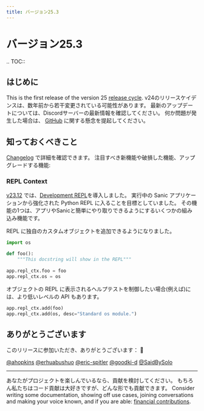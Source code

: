 ```yaml
---
title: バージョン25.3
---
```


# バージョン25.3

.. TOC::

## はじめに

This is the first release of the version 25 [release cycle](../../organization/policies.md#release-schedule).  v24のリリースケイデンスは、数年前から若干変更されている可能性があります。 最新のアップデートについては、Discordサーバーの最新情報を確認してください。 何か問題が発生した場合は、 [GitHub](https://github.com/sanic-org/sanic/issues/new/choose) に関する懸念を提起してください。

## 知っておくべきこと

[Changelog](../changelog.html) で詳細を確認できます。 注目すべき新機能や破損した機能、アップグレードする機能:

### REPL Context

[v23.12](../2023/v23.12.md#-embetaem-welcome-to-the-sanic-interactive-console) では、[Development REPL](/en/guide/running/development.html#development-repl)を導入しました。 実行中の Sanic アプリケーションから強化された Python REPL に入ることを目標としていました。 その機能の1つは、アプリやSanicと簡単にやり取りできるようにするいくつかの組み込み機能です。

REPL に独自のカスタムオブジェクトを追加できるようになりました。

```python
import os

def foo():
    """This docstring will show in the REPL"""
    
app.repl_ctx.foo = foo
app.repl_ctx.os = os
```

オブジェクトの REPL に表示されるヘルプテストを制御したい場合(例えば)には、より低いレベルの API もあります。

```python
app.repl_ctx.add(foo)
app.repl_ctx.add(os, desc="Standard os module.")
```

## ありがとうございます

このリリースに参加いただき、ありがとうございます： :clap:

[@ahopkins](https://github.com/ahopkins)
[@erhuabushuo](https://github.com/erhuabushuo)
[@eric-spitler](https://github.com/eric-spitler)
[@goodki-d](https://github.com/goodki-d)
[@SaidBySolo](https://github.com/SaidBySolo)

---

あなたがプロジェクトを楽しんでいるなら、貢献を検討してください。 もちろん私たちはコード貢献は大好きですが、どんな形でも貢献できます。 Consider writing some documentation, showing off use cases, joining conversations and making your voice known, and if you are able: [financial contributions](https://opencollective.com/sanic-org/).
